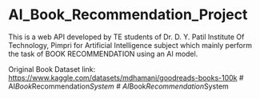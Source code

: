 # AI_Book_Recommendation_Project
This is a web API developed by TE students of Dr. D. Y. Patil Institute Of Technology, Pimpri for Artificial Intelligence subject which mainly perform the task of BOOK RECOMMENDATION using an AI model.

Original Book Dataset link: https://www.kaggle.com/datasets/mdhamani/goodreads-books-100k
#   A I _ B o o k _ R e c o m m e n d a t i o n _ S y s t e m  
 #   A I _ B o o k _ R e c o m m e n d a t i o n _ S y s t e m  
 